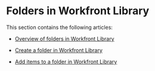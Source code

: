 

# Folders in Workfront Library

This section contains the following articles:

* [Overview of folders in Workfront Library](../../../workfront-library/content-management/folders/folders-overview-library.md) 
* [Create a folder in Workfront Library](../../../workfront-library/content-management/folders/create-a-folder-library.md) 
* [Add items to a folder in Workfront Library](../../../workfront-library/content-management/folders/add-items-to-a-folder-library.md)

  <!--
  <li data-mc-conditions="QuicksilverOrClassic.Draft mode"><a href="../../../workfront-library/content-management/folders/remove-items-from-a-folder.md" class="MCXref xref" xrefformat="{para}">Remove items from a folder in Workfront Library</a> </li>
  -->

